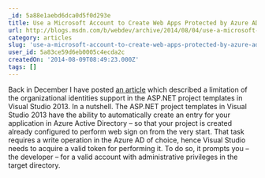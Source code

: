 ```yaml
---
_id: 5a88e1aebd6dca0d5f0d293e
title: Use a Microsoft Account to Create Web Apps Protected by Azure AD - With VS2013 Update 3
url: http://blogs.msdn.com/b/webdev/archive/2014/08/04/use-a-microsoft-account-to-create-web-apps-protected-by-azure-ad-with-vs2013-update-3.aspx
category: articles
slug: 'use-a-microsoft-account-to-create-web-apps-protected-by-azure-ad-with-vs2013-update-3'
user_id: 5a83ce59d6eb0005c4ecda2c
createdOn: '2014-08-09T08:49:23.000Z'
tags: []
---
```


Back in December I have posted <a href="http://www.cloudidentity.com/blog/2013/12/11/setting-up-an-asp-net-project-with-organizational-authentication-requires-an-organizational-account/">an article</a> which described a limitation of the organizational identities support in the ASP.NET project templates in Visual Studio 2013. In a nutshell. The ASP.NET project templates in Visual Studio 2013 have the ability to automatically create an entry for your application in Azure Active Directory – so that your project is created already configured to perform web sign on from the very start. That task requires a write operation in the Azure AD of choice, hence Visual Studio needs to acquire a valid token for performing it. To do so, it prompts you – the developer – for a valid account with administrative privileges in the target directory.
